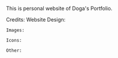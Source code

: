 This is personal website of Doga's Portfolio.


Credits:
	Website Design:


	Images:

	Icons:

	Other:
